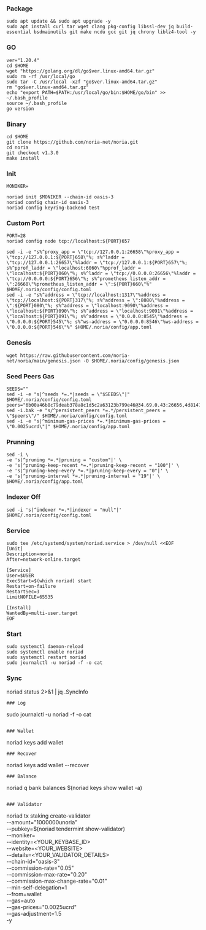 ### Package
```
sudo apt update && sudo apt upgrade -y
sudo apt install curl tar wget clang pkg-config libssl-dev jq build-essential bsdmainutils git make ncdu gcc git jq chrony liblz4-tool -y
```
### GO
```
ver="1.20.4"
cd $HOME
wget "https://golang.org/dl/go$ver.linux-amd64.tar.gz"
sudo rm -rf /usr/local/go
sudo tar -C /usr/local -xzf "go$ver.linux-amd64.tar.gz"
rm "go$ver.linux-amd64.tar.gz"
echo "export PATH=$PATH:/usr/local/go/bin:$HOME/go/bin" >> ~/.bash_profile
source ~/.bash_profile
go version
```

### Binary
```
cd $HOME
git clone https://github.com/noria-net/noria.git
cd noria
git checkout v1.3.0
make install
```

### Init
```
MONIKER=
```
```
noriad init $MONIKER --chain-id oasis-3
noriad config chain-id oasis-3
noriad config keyring-backend test
```

### Custom Port
```
PORT=28
noriad config node tcp://localhost:${PORT}657
```
```
sed -i -e "s%^proxy_app = \"tcp://127.0.0.1:26658\"%proxy_app = \"tcp://127.0.0.1:${PORT}658\"%; s%^laddr = \"tcp://127.0.0.1:26657\"%laddr = \"tcp://127.0.0.1:${PORT}657\"%; s%^pprof_laddr = \"localhost:6060\"%pprof_laddr = \"localhost:${PORT}060\"%; s%^laddr = \"tcp://0.0.0.0:26656\"%laddr = \"tcp://0.0.0.0:${PORT}656\"%; s%^prometheus_listen_addr = \":26660\"%prometheus_listen_addr = \":${PORT}660\"%" $HOME/.noria/config/config.toml
sed -i -e "s%^address = \"tcp://localhost:1317\"%address = \"tcp://localhost:${PORT}317\"%; s%^address = \":8080\"%address = \":${PORT}080\"%; s%^address = \"localhost:9090\"%address = \"localhost:${PORT}090\"%; s%^address = \"localhost:9091\"%address = \"localhost:${PORT}091\"%; s%^address = \"0.0.0.0:8545\"%address = \"0.0.0.0:${PORT}545\"%; s%^ws-address = \"0.0.0.0:8546\"%ws-address = \"0.0.0.0:${PORT}546\"%" $HOME/.noria/config/app.toml
```

### Genesis
```
wget https://raw.githubusercontent.com/noria-net/noria/main/genesis.json -O $HOME/.noria/config/genesis.json
```
### Seed Peers Gas
```
SEEDS=""
sed -i -e "s|^seeds *=.*|seeds = \"$SEEDS\"|" $HOME/.noria/config/config.toml
peers="6b00a46b8c79deab378a8c1d5c2a63123b799e46@34.69.0.43:26656,4d8147a80c46ba21a8a276d55e6993353e03a734@165.22.42.220:26656,e82fb793620a13e989be8b2521e94db988851c3c@165.227.113.152:26656"
sed -i.bak -e "s/^persistent_peers *=.*/persistent_peers = \"$peers\"/" $HOME/.noria/config/config.toml
sed -i -e "s|^minimum-gas-prices *=.*|minimum-gas-prices = \"0.0025ucrd\"|" $HOME/.noria/config/app.toml
```
### Prunning
```
sed -i \
-e 's|^pruning *=.*|pruning = "custom"|' \
-e 's|^pruning-keep-recent *=.*|pruning-keep-recent = "100"|' \
-e 's|^pruning-keep-every *=.*|pruning-keep-every = "0"|' \
-e 's|^pruning-interval *=.*|pruning-interval = "19"|' \
$HOME/.noria/config/app.toml
```
### Indexer Off
```
sed -i 's|^indexer *=.*|indexer = "null"|' $HOME/.noria/config/config.toml
```

### Service
```
sudo tee /etc/systemd/system/noriad.service > /dev/null <<EOF
[Unit]
Description=noria
After=network-online.target

[Service]
User=$USER
ExecStart=$(which noriad) start
Restart=on-failure
RestartSec=3
LimitNOFILE=65535

[Install]
WantedBy=multi-user.target
EOF
```

### Start
```
sudo systemctl daemon-reload
sudo systemctl enable noriad
sudo systemctl restart noriad
sudo journalctl -u noriad -f -o cat
```

### Sync
noriad status 2>&1 | jq .SyncInfo
```
### Log
```
sudo journalctl -u noriad -f -o cat
```

### Wallet
```
noriad keys add wallet
```
### Recover
```
noriad keys add wallet --recover
```
### Balance
```
noriad q bank balances $(noriad keys show wallet -a)
```

### Validator
```
noriad tx staking create-validator \
--amount="1000000unoria" \
--pubkey=$(noriad tendermint show-validator) \
--moniker=<MONIKER> \
--identity=<YOUR_KEYBASE_ID> \
--website=<YOUR_WEBSITE> \
--details=<YOUR_VALIDATOR_DETAILS> \
--chain-id="oasis-3" \
--commission-rate="0.05" \
--commission-max-rate="0.20" \
--commission-max-change-rate="0.01" \
--min-self-delegation=1 \
--from=wallet \
--gas=auto \
--gas-prices="0.0025ucrd" \
--gas-adjustment=1.5 \
-y
```


